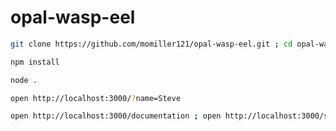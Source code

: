 # opal-wasp-eel

```bash
git clone https://github.com/momiller121/opal-wasp-eel.git ; cd opal-wasp-eel

npm install
```

```bash
node .
```

```bash
open http://localhost:3000/?name=Steve
```

```bash
open http://localhost:3000/documentation ; open http://localhost:3000/swagger.json
```
